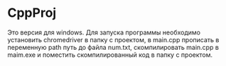 # CppProj
Это версия для windows. 
Для запуска программы необходимо установить chromedriver в папку с проектом, в main.cpp прописать в переменную path путь до файла num.txt, скомпилировать main.cpp в maim.exe и поместить скомпилированный код в папку с проектом.
